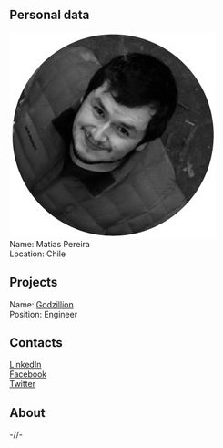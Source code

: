 ## Personal data
![photo](photo/matias_pereira.png)  
Name: Matias Pereira    
Location: Chile
## Projects 
Name: [Godzillion](../projects/godzillion.md)  
Position: Engineer  
## Contacts
[LinkedIn](https://www.linkedin.com/in/matias-pereira-garreton-82110428/)  
[Facebook](https://www.facebook.com/matias.a.garreton)  
[Twitter](https://twitter.com/mapereirag)  
## About
-//-
